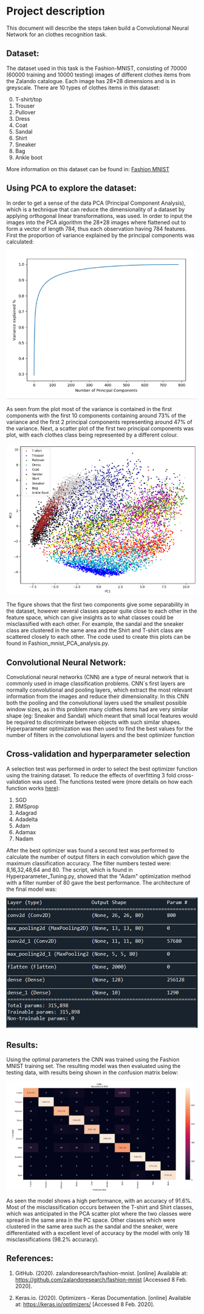 # **Project description**

This document will describe the steps taken build a Convolutional Neural Network for an clothes recognition task.

## Dataset:
The dataset used in this task is the Fashion-MNIST, consisting of 70000 (60000 training and 10000 testing) images of different clothes items from the Zalando catalogue. Each image has 28*28 dimensions and is in greyscale. There are 10 types of clothes items in this dataset: 

0.	T-shirt/top
1.	Trouser
2.	Pullover
3.	Dress
4.	Coat
5.	Sandal
6.	Shirt
7.	Sneaker
8.	Bag
9.	Ankle boot

More information on this dataset can be found in: [Fashion MNIST](https://github.com/zalandoresearch/fashion-mnist)

## Using PCA to explore the dataset:

In order to get a sense of the data PCA (Principal Component Analysis), which is a technique that can reduce the dimensionality of a dataset by applying orthogonal linear transformations, was used. In order to input the images into the PCA algorithm the 28*28 images where flattened out to form a vector of length 784, thus each observation having 784 features. First the proportion of variance explained by the principal components was calculated:

![](https://github.com/KaranChugani/Personal-Projects/blob/master/Classifying%20clothes%20with%20a%20CNN/Plots/Variance%20Explained.PNG)

As seen from the plot most of the variance is contained in the first components with the first 10 components containing around 73% of the variance and the first 2 principal components representing around 47% of the variance. Next, a scatter plot of the first two principal components was plot, with each clothes class being represented by a different colour.


![](https://github.com/KaranChugani/Personal-Projects/blob/master/Classifying%20clothes%20with%20a%20CNN/Plots/PCA.PNG)

The figure shows that the first two components give some separability in the dataset, however several classes appear quite close to each other in the feature space, which can give insights as to what classes could be misclassified with each other. For example, the sandal and the sneaker class are clustered in the same area and the Shirt and T-shirt class are scattered closely to each other. The code used to create this plots can be found in Fashion_mnist_PCA_analysis.py.


## Convolutional Neural Network:

Convolutional neural networks (CNN) are a type of neural network that is commonly used in image classification problems. CNN´s first layers are normally convolutional and pooling layers, which extract the most relevant information from the images and reduce their dimensionality. In this CNN both the pooling and the convolutional layers used the smallest possible window sizes, as in this problem many clothes items had are very similar shape (eg: Sneaker and Sandal) which meant that small local features would be required to discriminate between objects with such similar shapes. Hyperparameter optimization was then used to find the best values for the number of filters in the convolutional layers and the best optimizer function

## Cross-validation and hyperparameter selection

A selection test was performed in order to select the best optimizer function using the training dataset. To reduce the effects of overfitting 3 fold cross-validation was used. The functions tested were (more details on how each function works [here](https://keras.io/optimizers/)): 

1. SGD
2. RMSprop
3. Adagrad
4. Adadelta
5. Adam
6. Adamax
7. Nadam

After the best optimizer was found a second test was performed to calculate the number of output filters in each convolution which gave the maximum classification accuracy. The filter numbers tested were: 8,16,32,48,64 and 80. The script, which is found in Hyperparameter_Tuning.py, showed that the "Adam" optimization method with a filter number of 80 gave the best performance. The architecture of the final model was: 

![](https://github.com/KaranChugani/Personal-Projects/blob/master/Classifying%20clothes%20with%20a%20CNN/Plots/CNNLAYERS.PNG)


## Results:

Using the optimal parameters the CNN was trained using the Fashion MNIST training set. The resulting model was then evaluated using the testing data, with results being shown in the confusion matrix below:

![](https://github.com/KaranChugani/Personal-Projects/blob/master/Classifying%20clothes%20with%20a%20CNN/Plots/Confusion%20Matrix.PNG)

As seen the model shows a high performance, with an accuracy of 91.6%. Most of the misclassification occurs between the T-shirt and Shirt classes, which was anticipated in the PCA scatter plot where the two classes were spread in the same area in the PC space. Other classes which were clustered in the same area such as the sandal and the sneaker, were differentiated with a excellent level of accuracy by the model with only 18 misclassifications (98.2% accuracy).

## References:

1. GitHub. (2020). zalandoresearch/fashion-mnist. [online] Available at: https://github.com/zalandoresearch/fashion-mnist [Accessed 8 Feb. 2020].

2. Keras.io. (2020). Optimizers - Keras Documentation. [online] Available at: https://keras.io/optimizers/ [Accessed 8 Feb. 2020].


